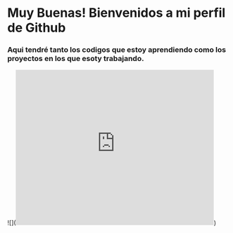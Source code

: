 # Muy Buenas! Bienvenidos a mi perfil de Github

### Aqui tendré tanto los codigos que estoy aprendiendo como los proyectos en los que esoty trabajando.

![](<iframe src="https://assets.pinterest.com/ext/embed.html?id=887349932816233150" height="354" width="450" frameborder="0" scrolling="no" ></iframe>)
